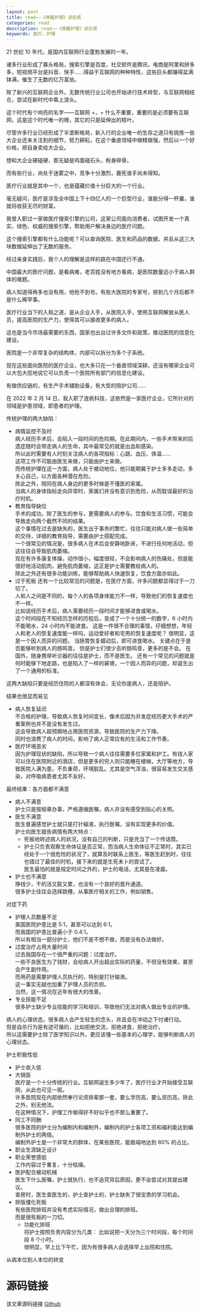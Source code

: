 ```yaml
---
layout: post
title: read——《唤醒护理》读后感
categories: read
description: read——《唤醒护理》读后感
keywords: 医疗，护理
---
```


21 世纪 10 年代，是国内互联网行业蓬勃发展的一年。

诸多行业形成了寡头格局，搜索引擎是百度，社交软件是腾讯，电商是阿里和拼多多，短视频平台是抖音、快手……得益于互联网的种种特性，这些巨头都赚得盆满钵满，催生了无数的亿万富翁。

除了新兴的互联网企业外，无数传统行业公司也开始进行技术转型，与互联网相结合，尝试在新时代中乘上浪头。

这个时代有个响亮的名字——互联网 +，+ 什么不重要，重要的是必须要有互联网，这是这个时代唯一的根，其它的只是延伸出的枝叶。

尽管许多行业已经形成了半垄断格局，新入行的企业唯一的生存之道只有挑拣一些大企业还未关注到的细节，努力耕耘，在这个垂直领域中做精做强，然后以一个好价格，把自身卖给大企业。

想和大企业硬碰硬，那无疑是鸡蛋碰石头，粉身碎骨。

而有些行业，尚处于迷雾之中，竞争十分激烈，鹿死谁手尚未得知。

医疗行业就是其中一个，也是蕴藏价值十分巨大的一个行业。

毫无疑问，医疗是涉及全中国上下十四亿人的一个巨型行业，谁能分得一杯羹，谁就将收获无尽的财富。

我曾入职过一家做医疗搜索引擎的公司，这家公司面向消费者，试图开发一个真实、绿色、权威的搜索引擎，帮助用户解决身边的医疗问题。

这个搜索引擎都有什么功能呢？可以查询医院、医生和药品的数据，并且从这三大块数据延伸出了无数的服务。

经过亲身实践后，我个人的理解是这样的路在中国还行不通。

中国最大的医疗问题，是看病难，老百姓没有地方看病，是医院数量远小于病人群体的难题。

病人知道得再多也没有用，他抢不到号。有些大医院的专家号，排到几个月后都不是什么稀罕事。

医疗行业当下的入局之道，是从企业入手，从医院入手，使用互联网解放从医人员，提高医院的生产力，使得其可以接收更多的病人。

这也是当今市场最需要的东西，国家也出台过许多文件和政策，推动医院的信息化建设。

医院是一个非常复杂的结构体，内部可以拆分为多个子系统。

现在这些面向医院的医疗企业，也大多只在一个垂直领域深耕，还没有哪家企业可以大包大揽地说它可以负责一个医院所有部门的信息化建设。

有做供应链的，有生产手术辅助设备，有大型的陪护公司……

在 2022 年 2 月 14 日，我入职了连帆科技，这依然是一家医疗企业，它所针对的领域是护患领域，即患者的护理。

传统护理的两大缺陷：
- 病情监控不及时<br>
	病人经历手术后，会陷入一段时间的危险期。在此期间内，一些手术带来的后遗症随时会带走病人的生命，其中最常见的就是出血和感染。<br>
	所以此时需要有人时刻关注病人的各项指标：心跳、血压、体温……<br>
	这项工作不可能由医生来做，只能由护士来做。<br>
	而传统护理在这一方面，病人处于被动地位，他只能期冀于护士多多走动，多关心自己，以方面各种潜在危险。<br>
	除此之外，陪同在病人身边的更多时候是不懂医的家属。<br>
	当病人的身体指标走向异常时，家属们并没有意识到危险，从而耽误最好的治疗时机。
- 教育指导缺位<br>
	手术的成功，除了医生的参与，更需要病人的参与。饮食和生活习惯，可能会导致走向两个截然不同的结果。<br>
	这个事情在过去是缺失的，医生出于事务的繁忙，往往只能对病人做一些简单的交待，详细的教育指导，需要由护士搭配完成。<br>
	一个很常见的情况是，很多病人在术后会安静地卧床，不进行任何地活动，但这往往会导致肌肉萎缩。<br>
	现在有许多康复体操，动作很小，幅度很轻，不会影响病人的伤痛处，但是能很好地活动肌肉，避免肌肉萎缩，这正是护士需要教给病人的。<br>
	除此之外还有很多功能训练，能够帮助病人快速恢复，饮食方面亦如此。
- 过于死板
	还有一个比较常见的问题是，在医疗方面，许多问题都显得过于一刀切了。<br>
	人和人之间是不同的，每个人的各项身体能力不一样，导致他们的恢复速度也不一样。<br>
	比如说经历手术后，病人需要经历一段时间才能够进食或喝水。<br>
	这个时间段在不知经历怎样的历程后，变成了一个十分统一的数字，6 小时内不能喝水，24 小时内不能进食。
	这是一件很不合理的事情，仔细想想，年轻人和老人的恢复速度能一样吗，运动爱好者和宅男的恢复速度呢？
	很明显，这是一个因人而异的问题。
	当肠胃恢复蠕动后，即可进食喝水。
	关键点在于是否能够听到病人的肠鸣音。
	但是护士们很少去听肠鸣音，更多的是不会。
	在国外，随身携带听诊器的往往是护士，而不是医生。
	还有一个常见的问题就是何时能够下地走路，也是陷入了一样的窘境，一个因人而异的问题，却诞生出了一个通用的标准。

这两大缺陷只要是经历住院的人都深有体会，无论你是病人，还是陪护。

结果也很显而易见
- 病人恢复延迟<br>
	不合格的护理，导致病人恢复时间变长，像术后因为并发症经历更大手术的严重案例也并不是没有发生过。<br>
	这会导致病人超预期地占用医院资源，导致医院的生产力下降。<br>
	同时也浪费了病人的时间，影响了病人正常应有的生活和工作节奏。<br>
- 医疗环境恶劣<br>
	因为护理现状的缺陷，所以导致一个病人往往需要多位家属和护工。有钱人家可以住在医院附近的酒店，但是更多的穷人则只能睡在楼梯，大厅等地方，导致医院人满为患，不负重荷，环境脏乱。尤其是空气浑浊，很容易发生交叉感染，对呼吸病患者尤其不友好。

最终结果：各方面都不满意
- 病人不满意<br>
	护士只是按规章办事，严格遵循医嘱，病人并没有感受到贴心的关照。
- 医生不满意<br>
	医生普遍感觉护士就只是打针输液，执行医嘱，没有实现更多的价值。<br>
	护士向医生报告病情有两大特点：
	- 死板地转述病人的状况，没有自己的判断，只是充当了一个传话筒。
	- 护士只负责观察生命体征是否正常，而当病人生命体征不正常时，其实已经处于一个很危险的状况了，就算及时联系上医生，等医生赶到时，往往也错过了最佳的时机，接下来的就是生死未卜的尝试了。<br>
		医生最怕的就是规定时间之外的，护士的电话，尤其是在凌晨。
- 护士也不满意<br>
	挣钱少，干的活又脏又累，也没有一个良好的晋升通道。<br>
	很多护士往往会选择跳槽，从事医疗相关的工作，例如销售。
	
对症下药
- 护理人员数量不足<br>
	美国医院护患比是 5:1，甚至可以达到 6:1。<br>
	而我国的护患比普遍小于 0.4:1。<br>
	所以有相当一部分护士，他们不是不想不做，而是没有办法做好。
- 过度治疗占用大量时间<br>
	过去我国存在一个很严重的问题：过度治疗。<br>
	一些不良医生为了钱财，会给病人开出超出实际的药量，不但没有效果，甚至会产生副作用。<br>
	而用药是需要护理人员执行的，特别是打针输液。<br>
	这一事实无疑也加重了护理人员的负担。<br>
	当然，这一情况在近年有很大的改善。
- 专业技能不足<br>
	很多护士缺少专业技能的学习和培训，导致他们无法对病人做出专业的护理。
	
病人的心理状态，很多病人会产生轻生的念头，并且会在冲动之下付诸行动。<br>
但是自杀行为是有迹可循的，比如拒绝交流，拒绝进食，拒绝治疗。<br>
所以这需要护士除了医学知识以外，更应该懂一些基本的心理学，能够判断病人的心理状态。

护士积极性低
- 护士收入低
- 大锅饭<br>
	医疗是一个十分传统的行业。互联网诞生多少年了，医疗行业才开始接受互联网，从此也可见一斑。<br>
	许多医院现在内部依然奉行论资排辈那一套，要么学历高，要么资历高，除此之外，别无他法。<br>
	在这种情况下，护理工作做得好不好似乎也不那么重要了。
- 同工不同酬<br>
	很多医院的护士分为编制内和编制外，编制内的护士各项工资和福利能达到编制外护士的两倍。<br>
	编制外护士是一个非常大的群体，在某些医院，能极端地达到 80% 的占比。
- 职业生涯缺乏设计<br>
- 职业荣誉感低<br>
	工作内容过于重复，十分枯燥。
- 医护配合被动机械<br>
	医生下什么医嘱，护士就执行，也不追究背后原因，更不会尝试对其提出建议。<br>
	查房时，医生查医生的，护士查护士的，护士缺失了很宝贵的学习机会。
- 排版僵化死板<br>
	有些医院排班并没有考虑实际情况，做出合理的排班。<br>
	而是很死板的一刀切。<br>
	- 功能化排班<br>
		将护士按照负责内容分为几类：
	比如说把一天分为三个时间段，每个时间段 8 个小时。<br>
	很明显，早上比下午忙，因为有很多病人会选择早上出院和住院。


从病本位到人本位的转变


# 源码链接
该文章源码链接 [Github](url)